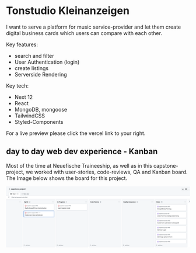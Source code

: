 # Tonstudio Kleinanzeigen

I want to serve a platform for music service-provider and let them create digital business cards which users can compare with each other.

Key features:

- search and filter
- User Authentication (login)
- create listings
- Serverside Rendering

Key tech:

- Next 12
- React
- MongoDB, mongoose
- TailwindCSS
- Styled-Components

For a live preview please click the vercel link to your right.

## day to day web dev experience - Kanban

Most of the time at Neuefische Traineeship, as well as in this capstone-project, we worked with user-stories, code-reviews, QA and Kanban board. The Image below shows the board for this project.

![kanban board](/docs/images/kanbanBoard.png)

